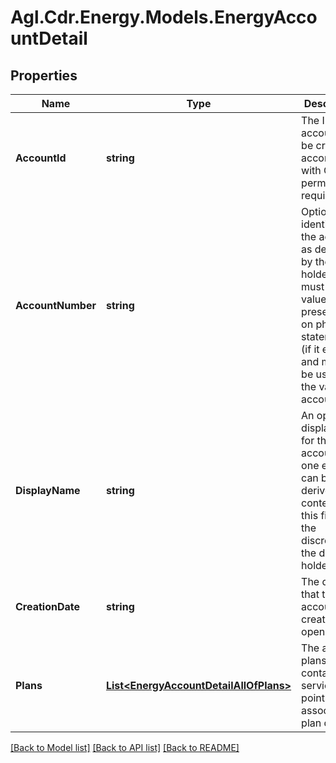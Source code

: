 # Agl.Cdr.Energy.Models.EnergyAccountDetail

## Properties

Name | Type | Description | Notes
------------ | ------------- | ------------- | -------------
**AccountId** | **string** | The ID of the account.  To be created in accordance with CDR ID permanence requirements | 
**AccountNumber** | **string** | Optional identifier of the account as defined by the data holder.  This must be the value presented on physical statements (if it exists) and must not be used for the value of accountId | [optional] 
**DisplayName** | **string** | An optional display name for the account if one exists or can be derived.  The content of this field is at the discretion of the data holder | [optional] 
**CreationDate** | **string** | The date that the account was created or opened | 
**Plans** | [**List&lt;EnergyAccountDetailAllOfPlans&gt;**](EnergyAccountDetailAllOfPlans.md) | The array of plans containing service points and associated plan details | 

[[Back to Model list]](../README.md#documentation-for-models) [[Back to API list]](../README.md#documentation-for-api-endpoints) [[Back to README]](../README.md)

